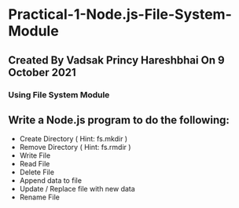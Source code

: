 # Practical-1-Node.js-File-System-Module

## Created By Vadsak Princy Hareshbhai  On 9 October 2021
### Using File System Module

## Write a Node.js program to do the following:
* Create Directory ( Hint: fs.mkdir )
* Remove Directory ( Hint: fs.rmdir )
* Write File 
* Read File 
* Delete File
* Append data to file
* Update / Replace file with new data
* Rename File
